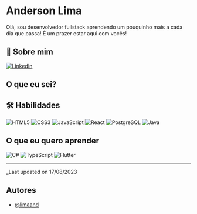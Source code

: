 # Anderson Lima
Olá, sou desenvolvedor fullstack  aprendendo um pouquinho mais a cada dia que passa! É um prazer estar aqui com vocês!

## 🚀 Sobre mim
[![LinkedIn](https://img.shields.io/badge/LinkedIn-000?style=for-the-badge&logo=linkedin&logoColor=0E76A8)](https://www.linkedin.com/in/aplj2/)

## O que eu sei?
## 🛠 Habilidades
![HTML5](https://img.shields.io/badge/HTML5-000?style=for-the-badge&logo=html5)
![CSS3](https://img.shields.io/badge/CSS3-000?style=for-the-badge&logo=css3&logoColor=264CE4)
![JavaScript](https://img.shields.io/badge/JavaScript-000?style=for-the-badge&logo=javascript)
![React](https://img.shields.io/badge/React-000?style=for-the-badge&logo=react)
![PostgreSQL](https://img.shields.io/badge/PostgreSQL-316192?style=for-the-badge&logo=postgresql&logoColor=white)
![Java](https://img.shields.io/badge/Java-000?style=for-the-badge&logo=java)

## O que eu quero aprender
![C#](https://img.shields.io/badge/C%23-000?style=for-the-badge&logo=c-sharp&logoColor=823085)
![TypeScript](https://img.shields.io/badge/TypeScript-000?style=for-the-badge&logo=typescript)
![Flutter](https://img.shields.io/badge/Flutter-000?style=for-the-badge&logo=flutter)
___
_Last updated on 17/08/2023

## Autores

- [@limaand](https://www.github.com/limaand)
